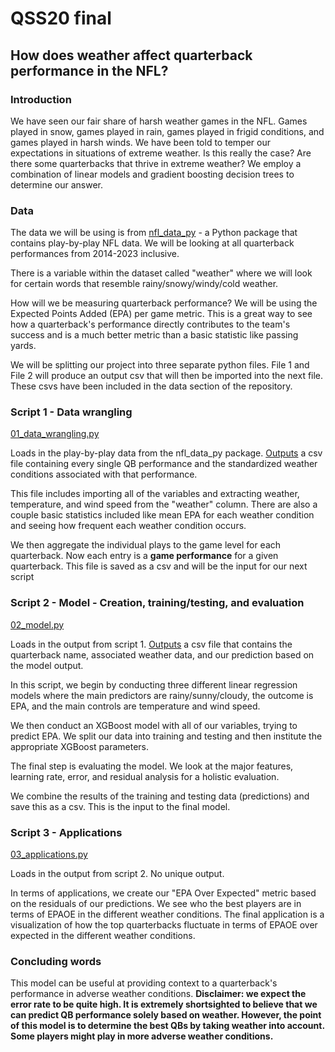 # QSS20 final
## How does weather affect quarterback performance in the NFL?

### Introduction
We have seen our fair share of harsh weather games in the NFL. Games played in snow, games played in rain, games played in frigid conditions, and games played in harsh winds. We have been told to temper our expectations in situations of extreme weather. Is this really the case? Are there some quarterbacks that thrive in extreme weather? We employ a combination of linear models and gradient boosting decision trees to determine our answer. 

### Data
The data we will be using is from [nfl_data_py](https://pypi.org/project/nfl-data-py/) - a Python package that contains play-by-play NFL data. We will be looking at all quarterback performances from 2014-2023 inclusive.

There is a variable within the dataset called "weather" where we will look for certain words that resemble rainy/snowy/windy/cold weather.

How will we be measuring quarterback performance? We will be using the Expected Points Added (EPA) per game metric. This is a great way to see how a quarterback's performance directly contributes to the team's success and is a much better metric than a basic statistic like passing yards.

We will be splitting our project into three separate python files. File 1 and File 2 will produce an output csv that will then be imported into the next file. These csvs have been included in the data section of the repository.

### Script 1 - Data wrangling
[01_data_wrangling.py](https://github.com/Atuav10/QSS20_final/blob/main/code/01_data_wrangling.ipynb)

Loads in the play-by-play data from the nfl_data_py package. [Outputs](https://github.com/Atuav10/QSS20_final/blob/main/data/output01_input02.csv) a csv file containing every single QB performance and the standardized weather conditions associated with that performance. 

This file includes importing all of the variables and extracting weather, temperature, and wind speed from the "weather" column. There are also a couple basic statistics included like mean EPA for each weather condition and seeing how frequent each weather condition occurs.

We then aggregate the individual plays to the game level for each quarterback. Now each entry is a **game performance** for a given quarterback. This file is saved as a csv and will be the input for our next script

### Script 2 - Model - Creation, training/testing, and evaluation
[02_model.py](https://github.com/Atuav10/QSS20_final/blob/main/code/02_model.ipynb)

Loads in the output from script 1. [Outputs](https://github.com/Atuav10/QSS20_final/blob/main/data/output02_input03.csv) a csv file that contains the quarterback name, associated weather data, and our prediction based on the model output.

In this script, we begin by conducting three different linear regression models where the main predictors are rainy/sunny/cloudy, the outcome is EPA, and the main controls are temperature and wind speed. 

We then conduct an XGBoost model with all of our variables, trying to predict EPA. We split our data into training and testing and then institute the appropriate XGBoost parameters.

The final step is evaluating the model. We look at the major features, learning rate, error, and residual analysis for a holistic evaluation.

We combine the results of the training and testing data (predictions) and save this as a csv. This is the input to the final model.

### Script 3 - Applications
[03_applications.py](https://github.com/Atuav10/QSS20_final/blob/main/code/03_applications.ipynb)

Loads in the output from script 2. No unique output.

In terms of applications, we create our "EPA Over Expected" metric based on the residuals of our predictions. We see who the best players are in terms of EPAOE in the different weather conditions. The final application is a visualization of how the top quarterbacks fluctuate in terms of EPAOE over expected in the different weather conditions.

### Concluding words
This model can be useful at providing context to a quarterback's performance in adverse weather conditions. **Disclaimer: we expect the error rate to be quite high. It is extremely shortsighted to believe that we can predict QB performance solely based on weather. However, the point of this model is to determine the best QBs by taking weather into account. Some players might play in more adverse weather conditions.**


